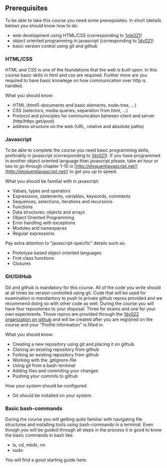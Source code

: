 ## Prerequisites
To be able to take this course you need some prerequisites. In short (details below) you should know how to do:

* web development using HTML/CSS (corresponding to [1me321](#))
* object oriented programming in javascript (corresponding to [1dv021](https://coursepress.lnu.se/grundlaggande-programmering/))
* basic version control using git and github

### HTML/CSS
HTML and CSS is one of the foundations that the web is built upon. In this course basic skills in html and css are required. Further more are you required to have basic knowlege on how communication over http is handled.

What you should know:
* HTML (html5-documents and basic elements, node-tree, ...)
* CSS (selectors, media queries, separation from html, ...)
* Protocol and principles for communication between client and server (http/https get/post)
* address structure on the web (URL, relative and absolute paths)

### Javascript
To be able to complete the course you need basic programming skills, preferably in javascript (corresponding to [1dv021](https://github.com/1dv021)). If you have programmed in another object oriented language than javascript please, take an hour or two to go through chapter 1-10 in [http://eloquentjavascript.net/](http://eloquentjavascript.net/) to get you up to speed. 

What you should be familial with in javascript:
* Values, types and operators
* Expressions, statements, variables, keywords, comments
* Sequences, selections, iterations and recursions
* Functions
* Data structures: objects and arrays
* Object Oriented Programming
* Error handling with exceptions
* Modules and namespaces
* Regular expressions

Pay extra attention to "javascript-specific" details such as:
* Prototype based object oriented languages
* First class functions
* Closures

### Git/GitHub
Git and github is mandatory for this course. All of the code you write should at all times be version controlled using git. Code that will be used for examination is mandantory to push to private github repros provided and we recommend doing so with other code as well. During the course you will have four repositories to your disposal. Three for exams and one for your own experiments. Those repros are provided through the [1dv022 organization on github](http://github.com/1dv022) and will be created after you are registred on the course and your "Profile information" is filled in. 

What you should know:
* Creating a new repository using git and placing it on github
* Cloning an existing repository from github
* Forking an existing repository from github
* Working with the .gitignore-file
* Using git from a bash-terminal
* Adding files and commiting your changes
* Pushing your commits to github

How your system should be configured:
* Git should be installed on your system. 

### Basic bash-commands
During the course you will getting quite familiar with navigating file structures and installing tools using bash-commands in a terminal. Even though you will be guided through all steps in the process it is good to know the basic commands in bash like:
* ls, cd, mkdir, rm
* sudo

You will find a good starting guide here:


